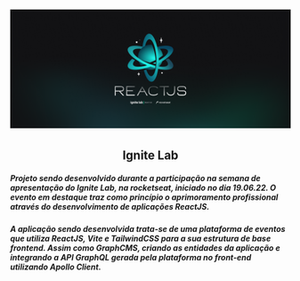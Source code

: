<h1 align="center">
    <img src="public/assets/Wallpaper - 2560x1080.png"/>
</h1>

<h2 align="center">Ignite Lab</h2>


##### Projeto sendo desenvolvido durante a participação na semana de apresentação do Ignite Lab, na rocketseat, iniciado no dia 19.06.22. O evento em destaque traz como princípio o aprimoramento profissional através do desenvolvimento de aplicações ReactJS.

##### A aplicação sendo desenvolvida trata-se de uma plataforma de eventos que utiliza **ReactJS**, **Vite** e **TailwindCSS** para a sua estrutura de base frontend. Assim como **GraphCMS**, criando as entidades da aplicação e integrando a API GraphQL gerada pela plataforma no front-end utilizando Apollo Client.

